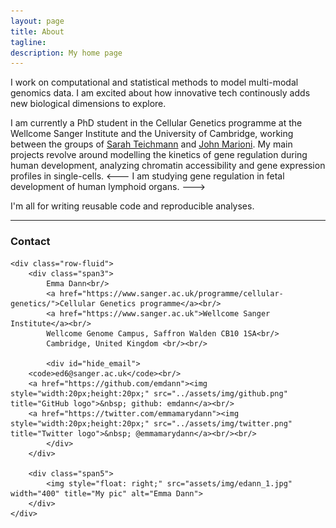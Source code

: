 ```yaml
---
layout: page
title: About
tagline: 
description: My home page
---
```


I work on computational and statistical methods to model multi-modal genomics data. I am excited about how innovative tech continously adds new biological dimensions to explore.   

I am currently a PhD student in the Cellular Genetics programme at the Wellcome Sanger Institute and the University of Cambridge, working between the groups of [Sarah Teichmann](http://www.teichlab.org/) and [John Marioni](https://www.ebi.ac.uk/research/marioni). My main projects revolve around modelling the kinetics of gene regulation during human development, analyzing chromatin accessibility and gene expression profiles in single-cells. 
<--- I am studying gene regulation in fetal development of human lymphoid organs. --->



I'm all for writing reusable code and reproducible analyses.

--- 

<div class="container">
<h3><a name="Contact"></a>Contact</h3>

    <div class="row-fluid">
        <div class="span3">
            Emma Dann<br/>
            <a href="https://www.sanger.ac.uk/programme/cellular-genetics/">Cellular Genetics programme</a><br/>
            <a href="https://www.sanger.ac.uk">Wellcome Sanger Institute</a><br/>
            Wellcome Genome Campus, Saffron Walden CB10 1SA<br/>
            Cambridge, United Kingdom <br/><br/>

            <div id="hide_email">
        <code>ed6@sanger.ac.uk</code><br/>
        <a href="https://github.com/emdann"><img style="width:20px;height:20px;" src="../assets/img/github.png" title="GitHub logo">&nbsp; github: emdann</a><br/>
        <a href="https://twitter.com/emmamarydann"><img style="width:20px;height:20px;" src="../assets/img/twitter.png" title="Twitter logo">&nbsp; @emmamarydann</a><br/><br/>
            </div>
        </div>
        
        <div class="span5">
            <img style="float: right;" src="assets/img/edann_1.jpg" width="400" title="My pic" alt="Emma Dann">
        </div>
    </div>
</div>
